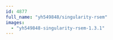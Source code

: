 ```yaml
---
id: 4877
full_name: "yh549848/singularity-rsem"
images: 
  - "yh549848-singularity-rsem-1.3.1"
---
```


